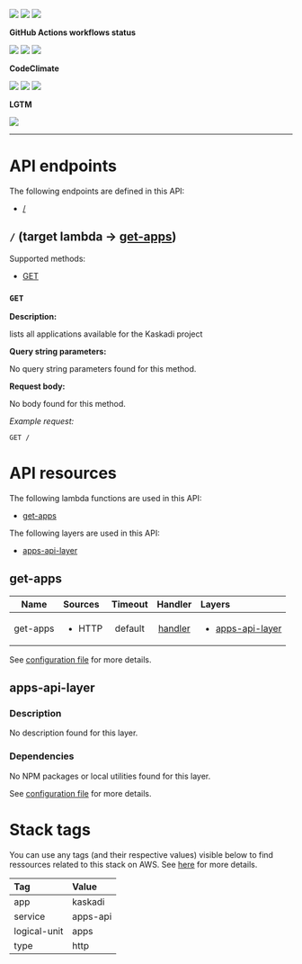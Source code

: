![](https://img.shields.io/github/package-json/v/kaskadi/apps-api)
![](https://img.shields.io/badge/code--style-standard-blue)
![](https://img.shields.io/github/license/kaskadi/apps-api?color=blue)

**GitHub Actions workflows status**

[![](https://img.shields.io/github/workflow/status/kaskadi/apps-api/deploy?label=deployed&logo=Amazon%20AWS)](https://github.com/kaskadi/apps-api/actions?query=workflow%3Adeploy)
[![](https://img.shields.io/github/workflow/status/kaskadi/apps-api/build?label=build&logo=mocha)](https://github.com/kaskadi/apps-api/actions?query=workflow%3Abuild)
[![](https://img.shields.io/github/workflow/status/kaskadi/apps-api/syntax-check?label=syntax-check&logo=serverless)](https://github.com/kaskadi/apps-api/actions?query=workflow%3Asyntax-check)

**CodeClimate**

[![](https://img.shields.io/codeclimate/maintainability/kaskadi/apps-api?label=maintainability&logo=Code%20Climate)](https://codeclimate.com/github/kaskadi/apps-api)
[![](https://img.shields.io/codeclimate/tech-debt/kaskadi/apps-api?label=technical%20debt&logo=Code%20Climate)](https://codeclimate.com/github/kaskadi/apps-api)
[![](https://img.shields.io/codeclimate/coverage/kaskadi/apps-api?label=test%20coverage&logo=Code%20Climate)](https://codeclimate.com/github/kaskadi/apps-api)

**LGTM**

[![](https://img.shields.io/lgtm/grade/javascript/github/kaskadi/apps-api?label=code%20quality&logo=LGTM)](https://lgtm.com/projects/g/kaskadi/apps-api/?mode=list&logo=LGTM)

<!-- You can add badges inside of this section if you'd like -->

****

<!-- automatically generated documentation will be placed in here -->
# API endpoints

The following endpoints are defined in this API:
- [/](#/)

## `/` (target lambda → [get-apps](#get-apps)) <a name="/"></a>

Supported methods:
- [GET](#GET)

### `GET`

**Description:**

lists all applications available for the Kaskadi project

**Query string parameters:**

No query string parameters found for this method.

**Request body:**

No body found for this method.

_Example request:_

```HTTP
GET /
```

# API resources

The following lambda functions are used in this API:
- [get-apps](#get-apps)

The following layers are used in this API:
- [apps-api-layer](#apps-api-layer)

## get-apps <a name="get-apps"></a>

|   Name   | Sources                | Timeout |                  Handler                  | Layers                                              |
| :------: | :--------------------- | :-----: | :---------------------------------------: | :-------------------------------------------------- |
| get-apps | <ul><li>HTTP</li></ul> | default | [handler](./lambdas/get-apps/get-apps.js) | <ul><li>[apps-api-layer](#apps-api-layer)</li></ul> |

See [configuration file](./serverless.yml) for more details.

## apps-api-layer <a name="apps-api-layer"></a>

### Description

No description found for this layer.

### Dependencies

No NPM packages or local utilities found for this layer.

See [configuration file](./serverless.yml) for more details.

# Stack tags

You can use any tags (and their respective values) visible below to find ressources related to this stack on AWS. See [here](https://docs.amazonaws.cn/en_us/AWSCloudFormation/latest/UserGuide/aws-properties-resource-tags.html) for more details.

| Tag          | Value    |
| :----------- | :------- |
| app          | kaskadi  |
| service      | apps-api |
| logical-unit | apps     |
| type         | http     |
<!-- automatically generated documentation will be placed in here -->

<!-- You can customize this template as you'd like! -->
